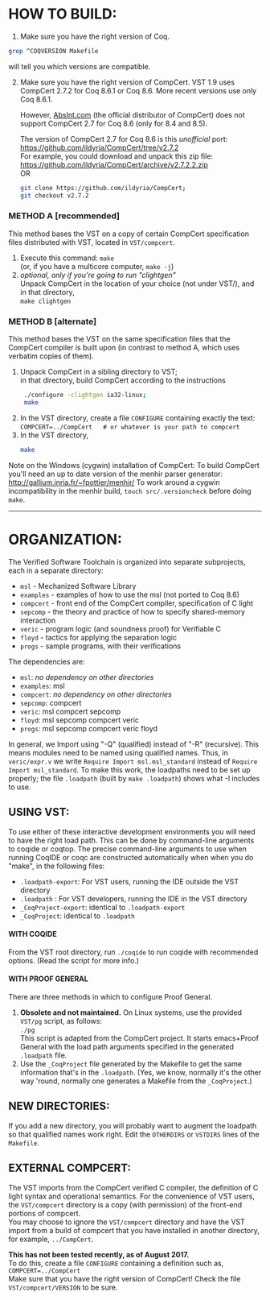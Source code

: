 # HOW TO BUILD:

1.  Make sure you have the right version of Coq.  
  ```sh
grep ^COQVERSION Makefile
  ```
   will tell you which versions are compatible.

2. Make sure you have the right version of CompCert.
   VST 1.9 uses CompCert 2.7.2 for Coq 8.6.1 or Coq 8.6.
   More recent versions use only Coq 8.6.1.

   However, [AbsInt.com](https://www.absint.com) (the official distributor of
   CompCert) does not support CompCert 2.7 for Coq 8.6 (only for 8.4 and 8.5).

   The version of CompCert 2.7 for Coq 8.6 is this _unofficial_ port:  
   https://github.com/ildyria/CompCert/tree/v2.7.2  
   For example, you could download and unpack this zip file:  
   https://github.com/ildyria/CompCert/archive/v2.7.2.2.zip  
   OR
   ```sh
   git clone https://github.com/ildyria/CompCert;
   git checkout v2.7.2
   ```

### METHOD A [recommended]

This method bases the VST on a copy of certain CompCert specification files
distributed with VST, located in `VST/compcert`.

1. Execute this command:  `make`  
  (or, if you have a multicore computer,  `make -j`)
2. *optional, only if you're going to run "clightgen"*  
    Unpack CompCert in the location of your choice (not under VST/), and in that
    directory,  
    `make clightgen`

### METHOD B [alternate]

This method bases the VST on the same specification files
that the CompCert compiler is built upon (in contrast to method A,
which uses verbatim copies of them).

1. Unpack CompCert in a sibling directory to VST;  
   in that directory, build CompCert according to the instructions
   ```sh
    ./configure -clightgen ia32-linux;
    make
    ```
2. In the VST directory, create a file `CONFIGURE` containing exactly the text:  
   `COMPCERT=../CompCert   # or whatever is your path to compcert`
3. In the VST directory,  
   ```sh
   make
   ```

Note on the Windows (cygwin) installation of CompCert:
To build CompCert you'll need an up to date version of the
menhir parser generator: http://gallium.inria.fr/~fpottier/menhir/
To work around a cygwin incompatibility in the menhir build,
`touch src/.versioncheck` before doing `make`.

--------------------------------------------------------------------------------

# ORGANIZATION:

The Verified Software Toolchain is organized into separate subprojects,
each in a separate directory:

- `msl` -   Mechanized Software Library
- `examples` - examples of how to use the msl (not ported to Coq 8.6)
- `compcert` -   front end of the CompCert compiler, specification of C light
- `sepcomp` - the theory and practice of how to specify shared-memory interaction
- `veric` -  program logic (and soundness proof) for Verifiable C
- `floyd` -  tactics for applying the separation logic
- `progs` -  sample programs, with their verifications

The dependencies are:

- `msl`:   _no dependency on other directories_
- `examples`: msl
- `compcert`: _no dependency on other directories_
- `sepcomp`: compcert
- `veric`:  msl compcert sepcomp
- `floyd`: msl sepcomp compcert veric
- `progs`: msl sepcomp compcert veric floyd

In general, we Import using "-Q" (qualified) instead of "-R"
(recursive).  This means modules need to be named using qualified names.
Thus, in `veric/expr.v` we write `Require Import msl.msl_standard`
instead of `Require Import msl_standard`.  To make this work, the loadpaths
need to be set up properly; the file `.loadpath` (built by `make .loadpath`)
shows what -I includes to use.

## USING VST:

To use either of these interactive development environments you will
need to have the right load path.  This can be done by command-line
arguments to coqide or coqtop.  The precise command-line arguments
to use when running CoqIDE or coqc are constructed automatically when
when you do "make", in the following files:

- `.loadpath-export`: For VST users, running the IDE outside the VST directory
- `.loadpath` : For VST developers, running the IDE in the VST directory
- `_CoqProject-export`: identical to `.loadpath-export`
- `_CoqProject`: identical to `.loadpath`

#### WITH COQIDE

From the VST root directory, run `./coqide` to run coqide with recommended options.
(Read the script for more info.)

#### WITH PROOF GENERAL

There are three methods in which to configure Proof General.

1. **Obsolete and not maintained.**
   On Linux systems, use the provided `VST/pg` script, as follows:  
     `./pg`  
   This script is adapted from the CompCert project. It starts
   emacs+Proof General with the load path arguments specified in
   the generated `.loadpath` file.
2. Use the `_CoqProject` file generated by the Makefile
   to get the same information that's in the `.loadpath`.
   (Yes, we know, normally it's the other way 'round, normally one generates
    a Makefile from the `_CoqProject`.)

## NEW DIRECTORIES:

If you add a new directory, you will probably want to augment the loadpath
so that qualified names work right.  Edit the `OTHERDIRS` or `VSTDIRS` lines of
the `Makefile`.

## EXTERNAL COMPCERT:

The VST imports from the CompCert verified C compiler, the definition
of C light syntax and operational semantics.  For the convenience of
VST users, the `VST/compcert` directory is a copy (with permission) of
the front-end portions of compcert.  
You may choose to ignore the `VST/compcert` directory and have
the VST import from a build of compcert that you have installed in
another directory, for example,  `../CompCert`.

**This has not been tested recently, as of August 2017.**  
To do this, create a file `CONFIGURE` containing a definition such as,
  `COMPCERT=../CompCert`  
Make sure that you have the right version of CompCert!  Check
the file `VST/compcert/VERSION` to be sure.

